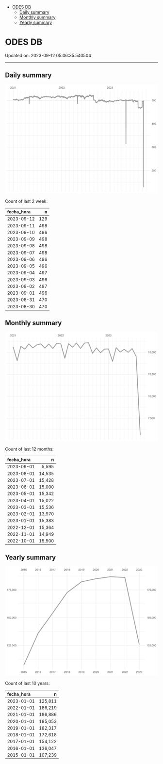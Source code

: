 
  - [ODES DB](#odes-db)
      - [Daily summary](#daily-summary)
      - [Monthly summary](#monthly-summary)
      - [Yearly summary](#yearly-summary)

# ODES DB

Updated on: 2023-09-12 05:06:35.540504

-----

## Daily summary

![](figures/unnamed-chunk-2-1.svg)<!-- -->

Count of last 2 week:

| fecha\_hora |   n |
| :---------- | --: |
| 2023-09-12  | 129 |
| 2023-09-11  | 498 |
| 2023-09-10  | 496 |
| 2023-09-09  | 498 |
| 2023-09-08  | 498 |
| 2023-09-07  | 498 |
| 2023-09-06  | 496 |
| 2023-09-05  | 496 |
| 2023-09-04  | 497 |
| 2023-09-03  | 496 |
| 2023-09-02  | 497 |
| 2023-09-01  | 496 |
| 2023-08-31  | 470 |
| 2023-08-30  | 470 |

## Monthly summary

![](figures/unnamed-chunk-4-1.svg)<!-- -->

Count of last 12 months:

| fecha\_hora |      n |
| :---------- | -----: |
| 2023-09-01  |  5,595 |
| 2023-08-01  | 14,535 |
| 2023-07-01  | 15,428 |
| 2023-06-01  | 15,000 |
| 2023-05-01  | 15,342 |
| 2023-04-01  | 15,022 |
| 2023-03-01  | 15,536 |
| 2023-02-01  | 13,970 |
| 2023-01-01  | 15,383 |
| 2022-12-01  | 15,364 |
| 2022-11-01  | 14,949 |
| 2022-10-01  | 15,500 |

## Yearly summary

![](figures/unnamed-chunk-6-1.svg)<!-- -->

Count of last 10 years:

| fecha\_hora |       n |
| :---------- | ------: |
| 2023-01-01  | 125,811 |
| 2022-01-01  | 186,219 |
| 2021-01-01  | 186,886 |
| 2020-01-01  | 185,053 |
| 2019-01-01  | 182,317 |
| 2018-01-01  | 172,618 |
| 2017-01-01  | 154,122 |
| 2016-01-01  | 136,047 |
| 2015-01-01  | 107,239 |
